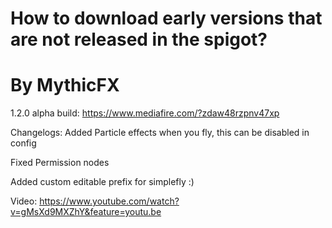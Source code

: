 # How to download early versions that are not released in the spigot?
# By MythicFX

1.2.0 alpha build:
https://www.mediafire.com/?zdaw48rzpnv47xp

Changelogs:
Added Particle effects when you fly, this can be disabled in config

Fixed Permission nodes

Added custom editable prefix for simplefly :)

Video: https://www.youtube.com/watch?v=gMsXd9MXZhY&feature=youtu.be
